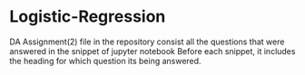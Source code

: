 # Logistic-Regression

DA Assignment(2) file in the repository consist all the questions that were answered in the snippet of jupyter notebook
Before each snippet, it includes the heading for which question its being answered.
